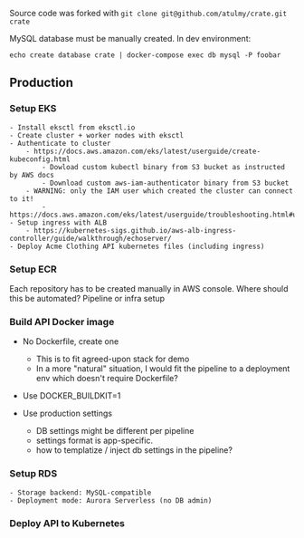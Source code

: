 
Source code was forked with `git clone git@github.com/atulmy/crate.git crate`


MySQL database must be manually created. In dev environment:

```
echo create database crate | docker-compose exec db mysql -P foobar
```


## Production

### Setup EKS

	- Install eksctl from eksctl.io
	- Create cluster + worker nodes with eksctl
	- Authenticate to cluster
		- https://docs.aws.amazon.com/eks/latest/userguide/create-kubeconfig.html
			- Dowload custom kubectl binary from S3 bucket as instructed by AWS docs
			- Download custom aws-iam-authenticator binary from S3 bucket
		- WARNING: only the IAM user which created the cluster can connect to it!
			- https://docs.aws.amazon.com/eks/latest/userguide/troubleshooting.html#unauthorized
	- Setup ingress with ALB
		- https://kubernetes-sigs.github.io/aws-alb-ingress-controller/guide/walkthrough/echoserver/
	- Deploy Acme Clothing API kubernetes files (including ingress)



### Setup ECR

Each repository has to be created manually in AWS console. Where should this be automated? Pipeline or infra setup


### Build API Docker image

- No Dockerfile, create one
	- This is to fit agreed-upon stack for demo
	- In a more "natural" situation, I would fit the pipeline to a deployment env which doesn't require Dockerfile?
- Use DOCKER_BUILDKIT=1

- Use production settings
	- DB settings might be different per pipeline
	- settings format is app-specific.
	- how to templatize / inject db settings in the pipeline?

### Setup RDS

	- Storage backend: MySQL-compatible
	- Deployment mode: Aurora Serverless (no DB admin)


### Deploy API to Kubernetes



